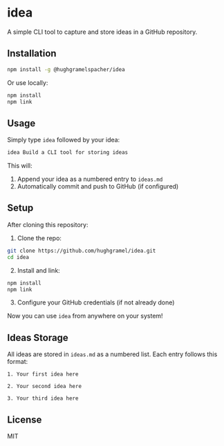 # idea

A simple CLI tool to capture and store ideas in a GitHub repository.

## Installation

```bash
npm install -g @hughgramelspacher/idea
```

Or use locally:

```bash
npm install
npm link
```

## Usage

Simply type `idea` followed by your idea:

```bash
idea Build a CLI tool for storing ideas
```

This will:
1. Append your idea as a numbered entry to `ideas.md`
2. Automatically commit and push to GitHub (if configured)

## Setup

After cloning this repository:

1. Clone the repo:
```bash
git clone https://github.com/hughgramel/idea.git
cd idea
```

2. Install and link:
```bash
npm install
npm link
```

3. Configure your GitHub credentials (if not already done)

Now you can use `idea` from anywhere on your system!

## Ideas Storage

All ideas are stored in `ideas.md` as a numbered list. Each entry follows this format:

```
1. Your first idea here

2. Your second idea here

3. Your third idea here
```

## License

MIT
